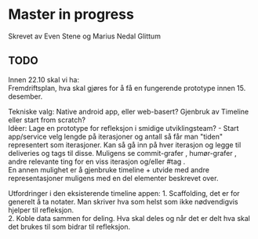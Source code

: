 Master in progress
======

Skrevet av Even Stene og Marius Nedal Glittum

## TODO
Innen 22.10 skal vi ha:  
Fremdriftsplan, hva skal gjøres for å få en fungerende prototype innen 15. desember.  

Tekniske valg: Native android app, eller web-basert? Gjenbruk av Timeline eller start from scratch?  
Idèer: Lage en prototype for refleksjon i smidige utviklingsteam? - Start app/service velg lengde på iterasjoner og antall så får man "tiden" representert som iterasjoner. Kan så gå inn på hver iterasjon og legge til deliveries og tags til disse. Muligens se commit-grafer , humør-grafer , andre relevante ting for en viss iterasjon og/eller #tag .  
En annen mulighet er å gjenbruke timeline + utvide med andre representasjoner muligens med en del elementer beskrevet over.    

Utfordringer i den eksisterende timeline appen: 1. Scaffolding, det er for generelt å ta notater. Man skriver hva som helst som ikke nødvendigvis hjelper til refleksjon.  
2. Koble data sammen for deling. Hva skal deles og når det er delt hva skal det brukes til som bidrar til refleksjon.  




